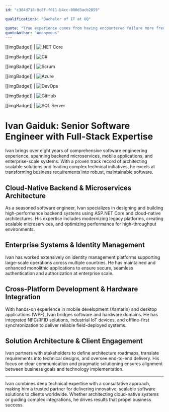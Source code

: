 ```yaml
---
id: "c384d718-9c8f-f011-b4cc-000d3acb2859"

qualifications: "Bachelor of IT at UQ"

quote: "True experience comes from having encountered failure more frequently than others have even ventured to try."
quoteAuthor: "Anonymous"
---
```


[[imgBadge]]
| ![.NET Core](../badges/Developer-dotnet-core.png)

[[imgBadge]]
| ![C#](../badges/Developer-c-sharp.png)

[[imgBadge]]
| ![Scrum](../badges/Business-scrum.png)

[[imgBadge]]
| ![Azure](../badges/Business-microsoft-azure.png)

[[imgBadge]]
| ![DevOps](../badges/Developer-devops.png)

[[imgBadge]]
| ![GitHub](../badges/Developer-github.png)

[[imgBadge]]
| ![SQL Server](../badges/Developer-sql-server.png)

# Ivan Gaiduk: Senior Software Engineer with Full-Stack Expertise

Ivan brings over eight years of comprehensive software engineering experience, spanning backend microservices, mobile applications, and enterprise-scale systems. With a proven track record of architecting scalable solutions and leading complex technical initiatives, he excels at transforming business requirements into robust, maintainable software.

## Cloud-Native Backend & Microservices Architecture

As a seasoned software engineer, Ivan specializes in designing and building high-performance backend systems using ASP.NET Core and cloud-native architectures. His expertise includes modernizing legacy platforms, creating scalable microservices, and optimizing performance for high-throughput environments.

## Enterprise Systems & Identity Management

Ivan has worked extensively on identity management platforms supporting large-scale operations across multiple countries. He has maintained and enhanced monolithic applications to ensure secure, seamless authentication and authorization at enterprise scale.

## Cross-Platform Development & Hardware Integration

With hands-on experience in mobile development (Xamarin) and desktop applications (WPF), Ivan bridges software and hardware domains. He has integrated NFC/RFID solutions, industrial IoT devices, and offline-first synchronization to deliver reliable field-deployed systems.

## Solution Architecture & Client Engagement

Ivan partners with stakeholders to define architecture roadmaps, translate requirements into technical designs, and oversee end-to-end delivery. His focus on clear communication and pragmatic solutioning ensures alignment between business goals and technology implementation.

---

Ivan combines deep technical expertise with a consultative approach, making him a trusted partner for delivering innovative, scalable software solutions to clients worldwide. Whether architecting cloud-native systems or guiding complex integrations, he drives results that propel business success.
